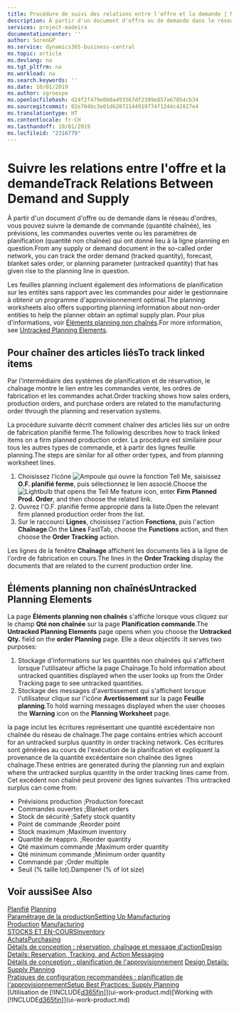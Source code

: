 ```yaml
---
title: Procédure de suivi des relations entre l'offre et la demande | Microsoft Docs
description: À partir d'un document d'offre ou de demande dans le réseau d'ordres, vous pouvez suivre la demande de commande (quantité chaînée), les prévisions, les commandes ouvertes vente ou les paramètres de planification (quantité non chaînée) qui ont donné lieu à la ligne planning en question.
services: project-madeira
documentationcenter: ''
author: SorenGP
ms.service: dynamics365-business-central
ms.topic: article
ms.devlang: na
ms.tgt_pltfrm: na
ms.workload: na
ms.search.keywords: ''
ms.date: 10/01/2019
ms.author: sgroespe
ms.openlocfilehash: d24f2f479e0b0a493567df2399e857a67854cb34
ms.sourcegitcommit: 02e704bc3e01d62072144919774f1244c42827e4
ms.translationtype: HT
ms.contentlocale: fr-CH
ms.lasthandoff: 10/01/2019
ms.locfileid: "2316779"
---
```

# <a name="track-relations-between-demand-and-supply"></a><span data-ttu-id="ea702-103">Suivre les relations entre l'offre et la demande</span><span class="sxs-lookup"><span data-stu-id="ea702-103">Track Relations Between Demand and Supply</span></span>
<span data-ttu-id="ea702-104">À partir d'un document d'offre ou de demande dans le réseau d'ordres, vous pouvez suivre la demande de commande (quantité chaînée), les prévisions, les commandes ouvertes vente ou les paramètres de planification (quantité non chaînée) qui ont donné lieu à la ligne planning en question.</span><span class="sxs-lookup"><span data-stu-id="ea702-104">From any supply or demand document in the so-called order network, you can track the order demand (tracked quantity), forecast, blanket sales order, or planning parameter (untracked quantity) that has given rise to the planning line in question.</span></span>

<span data-ttu-id="ea702-105">Les feuilles planning incluent également des informations de planification sur les entités sans rapport avec les commandes pour aider le gestionnaire à obtenir un programme d'approvisionnement optimal.</span><span class="sxs-lookup"><span data-stu-id="ea702-105">The planning worksheets also offers supporting planning information about non-order entities to help the planner obtain an optimal supply plan.</span></span> <span data-ttu-id="ea702-106">Pour plus d'informations, voir [Éléments planning non chaînés](production-how-track-demand-supply.md#untracked-planning-elements).</span><span class="sxs-lookup"><span data-stu-id="ea702-106">For more information, see [Untracked Planning Elements](production-how-track-demand-supply.md#untracked-planning-elements).</span></span>

## <a name="to-track-linked-items"></a><span data-ttu-id="ea702-107">Pour chaîner des articles liés</span><span class="sxs-lookup"><span data-stu-id="ea702-107">To track linked items</span></span>
<span data-ttu-id="ea702-108">Par l'intermédiaire des systèmes de planification et de réservation, le chaînage montre le lien entre les commandes vente, les ordres de fabrication et les commandes achat.</span><span class="sxs-lookup"><span data-stu-id="ea702-108">Order tracking shows how sales orders, production orders, and purchase orders are related to the manufacturing order through the planning and reservation systems.</span></span>

<span data-ttu-id="ea702-109">La procédure suivante décrit comment chaîner des articles liés sur un ordre de fabrication planifié ferme.</span><span class="sxs-lookup"><span data-stu-id="ea702-109">The following describes how to track linked items on a firm planned production order.</span></span> <span data-ttu-id="ea702-110">La procédure est similaire pour tous les autres types de commande, et à partir des lignes feuille planning.</span><span class="sxs-lookup"><span data-stu-id="ea702-110">The steps are similar for all other order types, and from planning worksheet lines.</span></span>

1. <span data-ttu-id="ea702-111">Choisissez l'icône ![Ampoule qui ouvre la fonction Tell Me](media/ui-search/search_small.png "Dites-moi ce que vous voulez faire"), saisissez **O.F. planifié ferme**, puis sélectionnez le lien associé.</span><span class="sxs-lookup"><span data-stu-id="ea702-111">Choose the ![Lightbulb that opens the Tell Me feature](media/ui-search/search_small.png "Tell me what you want to do") icon, enter **Firm Planned Prod. Order**, and then choose the related link.</span></span>
2. <span data-ttu-id="ea702-112">Ouvrez l'O.F. planifié ferme approprié dans la liste.</span><span class="sxs-lookup"><span data-stu-id="ea702-112">Open the relevant firm planned production order from the list.</span></span>
3. <span data-ttu-id="ea702-113">Sur le raccourci **Lignes**, choisissez l'action **Fonctions**, puis l'action **Chaînage**.</span><span class="sxs-lookup"><span data-stu-id="ea702-113">On the **Lines** FastTab, choose the **Functions** action, and then choose the **Order Tracking** action.</span></span>

<span data-ttu-id="ea702-114">Les lignes de la fenêtre **Chaînage** affichent les documents liés à la ligne de l'ordre de fabrication en cours.</span><span class="sxs-lookup"><span data-stu-id="ea702-114">The lines in the **Order Tracking** display the documents that are related to the current production order line.</span></span>

## <a name="untracked-planning-elements"></a><span data-ttu-id="ea702-115">Éléments planning non chaînés</span><span class="sxs-lookup"><span data-stu-id="ea702-115">Untracked Planning Elements</span></span>
<span data-ttu-id="ea702-116">La page **Éléments planning non chaînés** s'affiche lorsque vous cliquez sur le champ **Qté non chaînée** sur la page **Planification commande**.</span><span class="sxs-lookup"><span data-stu-id="ea702-116">The **Untracked Planning Elements** page opens when you choose the **Untracked Qty.** field on the **order Planning** page.</span></span> <span data-ttu-id="ea702-117">Elle a deux objectifs :</span><span class="sxs-lookup"><span data-stu-id="ea702-117">It serves two purposes:</span></span>

1. <span data-ttu-id="ea702-118">Stockage d'informations sur les quantités non chaînées qui s'affichent lorsque l'utilisateur affiche la page Chaînage.</span><span class="sxs-lookup"><span data-stu-id="ea702-118">To hold information about untracked quantities displayed when the user looks up from the Order Tracking page to see untracked quantities.</span></span>
2. <span data-ttu-id="ea702-119">Stockage des messages d'avertissement qui s'affichent lorsque l'utilisateur clique sur l'icône **Avertissement** sur la page **Feuille planning**.</span><span class="sxs-lookup"><span data-stu-id="ea702-119">To hold warning messages displayed when the user chooses the **Warning** icon on the **Planning Worksheet** page.</span></span>

<span data-ttu-id="ea702-120">la page inclut les écritures représentant une quantité excédentaire non chaînée du réseau de chaînage.</span><span class="sxs-lookup"><span data-stu-id="ea702-120">The page contains entries which account for an untracked surplus quantity in order tracking network.</span></span> <span data-ttu-id="ea702-121">Ces écritures sont générées au cours de l'exécution de la planification et expliquent la provenance de la quantité excédentaire non chaînée des lignes chaînage.</span><span class="sxs-lookup"><span data-stu-id="ea702-121">These entries are generated during the planning run and explain where the untracked surplus quantity in the order tracking lines came from.</span></span> <span data-ttu-id="ea702-122">Cet excédent non chaîné peut provenir des lignes suivantes :</span><span class="sxs-lookup"><span data-stu-id="ea702-122">This untracked surplus can come from:</span></span>

- <span data-ttu-id="ea702-123">Prévisions production ;</span><span class="sxs-lookup"><span data-stu-id="ea702-123">Production forecast</span></span>
- <span data-ttu-id="ea702-124">Commandes ouvertes ;</span><span class="sxs-lookup"><span data-stu-id="ea702-124">Blanket orders</span></span>
- <span data-ttu-id="ea702-125">Stock de sécurité ;</span><span class="sxs-lookup"><span data-stu-id="ea702-125">Safety stock quantity</span></span>
- <span data-ttu-id="ea702-126">Point de commande ;</span><span class="sxs-lookup"><span data-stu-id="ea702-126">Reorder point</span></span>
- <span data-ttu-id="ea702-127">Stock maximum ;</span><span class="sxs-lookup"><span data-stu-id="ea702-127">Maximum inventory</span></span>
- <span data-ttu-id="ea702-128">Quantité de réappro. ;</span><span class="sxs-lookup"><span data-stu-id="ea702-128">Reorder quantity</span></span>
- <span data-ttu-id="ea702-129">Qté maximum commande ;</span><span class="sxs-lookup"><span data-stu-id="ea702-129">Maximum order quantity</span></span>
- <span data-ttu-id="ea702-130">Qté minimum commande ;</span><span class="sxs-lookup"><span data-stu-id="ea702-130">Minimum order quantity</span></span>
- <span data-ttu-id="ea702-131">Commandé par ;</span><span class="sxs-lookup"><span data-stu-id="ea702-131">Order multiple</span></span>
- <span data-ttu-id="ea702-132">Seuil (% taille lot).</span><span class="sxs-lookup"><span data-stu-id="ea702-132">Dampener (% of lot size)</span></span>

## <a name="see-also"></a><span data-ttu-id="ea702-133">Voir aussi</span><span class="sxs-lookup"><span data-stu-id="ea702-133">See Also</span></span>  
<span data-ttu-id="ea702-134">[Planifié](production-planning.md) </span><span class="sxs-lookup"><span data-stu-id="ea702-134">[Planning](production-planning.md) </span></span>  
[<span data-ttu-id="ea702-135">Paramétrage de la production</span><span class="sxs-lookup"><span data-stu-id="ea702-135">Setting Up Manufacturing</span></span>](production-configure-production-processes.md)  
<span data-ttu-id="ea702-136">[Production](production-manage-manufacturing.md)  </span><span class="sxs-lookup"><span data-stu-id="ea702-136">[Manufacturing](production-manage-manufacturing.md)  </span></span>  
[<span data-ttu-id="ea702-137">STOCKS ET EN-COURS</span><span class="sxs-lookup"><span data-stu-id="ea702-137">Inventory</span></span>](inventory-manage-inventory.md)  
[<span data-ttu-id="ea702-138">Achats</span><span class="sxs-lookup"><span data-stu-id="ea702-138">Purchasing</span></span>](purchasing-manage-purchasing.md)  
[<span data-ttu-id="ea702-139">Détails de conception : réservation, chaînage et message d'action</span><span class="sxs-lookup"><span data-stu-id="ea702-139">Design Details: Reservation, Tracking, and Action Messaging</span></span>](design-details-reservation-order-tracking-and-action-messaging.md)  
<span data-ttu-id="ea702-140">[Détails de conception : planification de l'approvisionnement](design-details-supply-planning.md) </span><span class="sxs-lookup"><span data-stu-id="ea702-140">[Design Details: Supply Planning](design-details-supply-planning.md) </span></span>  
[<span data-ttu-id="ea702-141">Pratiques de configuration recommandées : planification de l'approvisionnement</span><span class="sxs-lookup"><span data-stu-id="ea702-141">Setup Best Practices: Supply Planning</span></span>](setup-best-practices-supply-planning.md)  
<span data-ttu-id="ea702-142">[Utilisation de [!INCLUDE[d365fin](includes/d365fin_md.md)]](ui-work-product.md)</span><span class="sxs-lookup"><span data-stu-id="ea702-142">[Working with [!INCLUDE[d365fin](includes/d365fin_md.md)]](ui-work-product.md)</span></span>
